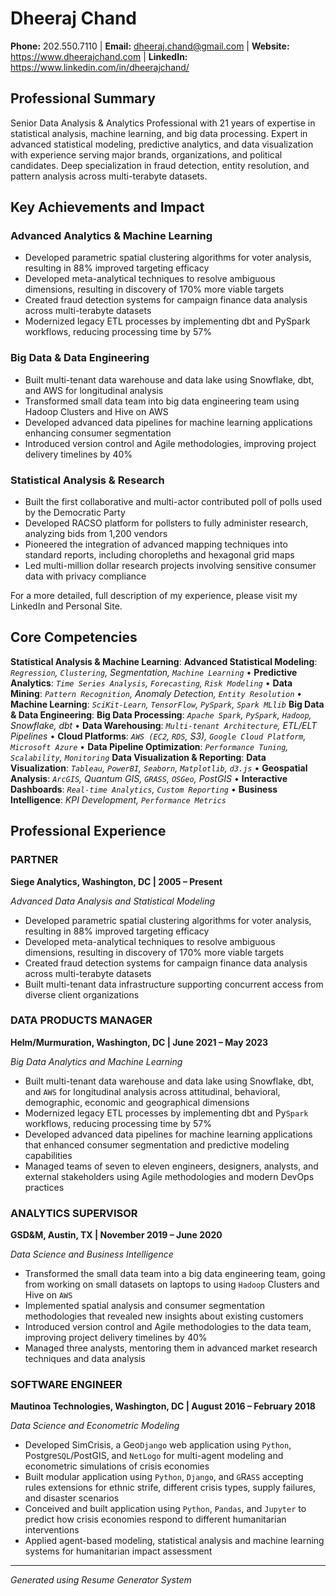 # Dheeraj Chand

**Phone:** 202.550.7110 | **Email:** dheeraj.chand@gmail.com | **Website:** https://www.dheerajchand.com | **LinkedIn:** https://www.linkedin.com/in/dheerajchand/

## Professional Summary

Senior Data Analysis & Analytics Professional with 21 years of expertise in statistical analysis, machine learning, and big data processing. Expert in advanced statistical modeling, predictive analytics, and data visualization with experience serving major brands, organizations, and political candidates. Deep specialization in fraud detection, entity resolution, and pattern analysis across multi-terabyte datasets.

## Key Achievements and Impact

### Advanced Analytics & Machine Learning
- Developed parametric spatial clustering algorithms for voter analysis, resulting in 88% improved targeting efficacy
- Developed meta-analytical techniques to resolve ambiguous dimensions, resulting in discovery of 170% more viable targets
- Created fraud detection systems for campaign finance data analysis across multi-terabyte datasets
- Modernized legacy ETL processes by implementing dbt and PySpark workflows, reducing processing time by 57%

### Big Data & Data Engineering
- Built multi-tenant data warehouse and data lake using Snowflake, dbt, and AWS for longitudinal analysis
- Transformed small data team into big data engineering team using Hadoop Clusters and Hive on AWS
- Developed advanced data pipelines for machine learning applications enhancing consumer segmentation
- Introduced version control and Agile methodologies, improving project delivery timelines by 40%

### Statistical Analysis & Research
- Built the first collaborative and multi-actor contributed poll of polls used by the Democratic Party
- Developed RACSO platform for pollsters to fully administer research, analyzing bids from 1,200 vendors
- Pioneered the integration of advanced mapping techniques into standard reports, including choropleths and hexagonal grid maps
- Led multi-million dollar research projects involving sensitive consumer data with privacy compliance

For a more detailed, full description of my experience, please visit my <link href="https://www.linkedin.com/in/dheerajchand/" color="blue">LinkedIn</link> and <link href="https://www.dheerajchand.com" color="blue">Personal Site</link>.

## Core Competencies

**Statistical Analysis & Machine Learning**: **Advanced Statistical Modeling**: *`Regression`, `Clustering`, Segmentation, `Machine Learning`* • **Predictive Analytics**: *`Time Series Analysis`, `Forecasting`, `Risk Modeling`* • **Data Mining**: *`Pattern Recognition`, Anomaly Detection, `Entity Resolution`* • **Machine Learning**: *`SciKit-Learn`, `TensorFlow`, `PySpark`, `Spark MLlib`*
**Big Data & Data Engineering**: **Big Data Processing**: *`Apache Spark`, `PySpark`, `Hadoop`, Snowflake, dbt* • **Data Warehousing**: *`Multi-tenant Architecture`, ETL/ELT Pipelines* • **Cloud Platforms**: *`AWS (EC2`, `RDS`, S3), `Google Cloud Platform`, `Microsoft Azure`* • **Data Pipeline Optimization**: *`Performance Tuning`, `Scalability`, `Monitoring`*
**Data Visualization & Reporting**: **Data Visualization**: *`Tableau`, `PowerBI`, `Seaborn`, `Matplotlib`, `d3.js`* • **Geospatial Analysis**: *`ArcGIS`, Quantum GIS, `GRASS`, `OSGeo`, PostGIS* • **Interactive Dashboards**: *`Real-time Analytics`, `Custom Reporting`* • **Business Intelligence**: *KPI Development, `Performance Metrics`*

## Professional Experience

### PARTNER
**Siege Analytics, Washington, DC | 2005 – Present**

*Advanced Data Analysis and Statistical Modeling*

- Developed parametric spatial clustering algorithms for voter analysis, resulting in 88% improved targeting efficacy
- Developed meta-analytical techniques to resolve ambiguous dimensions, resulting in discovery of 170% more viable targets
- Created fraud detection systems for campaign finance data analysis across multi-terabyte datasets
- Built multi-tenant data infrastructure supporting concurrent access from diverse client organizations

### DATA PRODUCTS MANAGER
**Helm/Murmuration, Washington, DC | June 2021 – May 2023**

*Big Data Analytics and Machine Learning*

- Built multi-tenant data warehouse and data lake using Snowflake, dbt, and `AWS` for longitudinal analysis across attitudinal, behavioral, demographic, economic and geographical dimensions
- Modernized legacy ETL processes by implementing dbt and Py`Spark` workflows, reducing processing time by 57%
- Developed advanced data pipelines for machine learning applications that enhanced consumer segmentation and predictive modeling capabilities
- Managed teams of seven to eleven engineers, designers, analysts, and external stakeholders using Agile methodologies and modern DevOps practices

### ANALYTICS SUPERVISOR
**GSD&M, Austin, TX | November 2019 – June 2020**

*Data Science and Business Intelligence*

- Transformed the small data team into a big data engineering team, going from working on small datasets on laptops to using `Hadoop` Clusters and Hive on `AWS`
- Implemented spatial analysis and consumer segmentation methodologies that revealed new insights about existing customers
- Introduced version control and Agile methodologies to the data team, improving project delivery timelines by 40%
- Managed three analysts, mentoring them in advanced market research techniques and data analysis

### SOFTWARE ENGINEER
**Mautinoa Technologies, Washington, DC | August 2016 – February 2018**

*Data Science and Econometric Modeling*

- Developed SimCrisis, a Geo`Django` web application using `Python`, Postgre`SQL`/PostGIS, and `NetLogo` for multi-agent modeling and econometric simulations of crisis economies
- Built modular application using `Python`, `Django`, and `G`R`ASS` accepting rules extensions for ethnic strife, different crisis types, supply failures, and disaster scenarios
- Conceived and built application using `Python`, `Pandas`, and `Jupyter` to predict how crisis economies respond to different humanitarian interventions
- Applied agent-based modeling, statistical analysis and machine learning systems for humanitarian impact assessment

---

*Generated using Resume Generator System*
